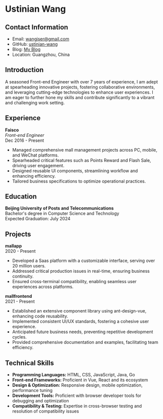 # Ustinian Wang

## Contact Information

- Email: wangjser@gmail.com
- GitHub: [ustinian-wang](https://github.com/ustinian-wang)
- Blog: [My Blog](https://ustinian-wang.github.io/blog/)
- Location: Guangzhou, China

## Introduction

A seasoned Front-end Engineer with over 7 years of experience, I am adept at spearheading innovative projects, fostering collaborative environments, and leveraging cutting-edge technologies to enhance user experiences. I am eager to further hone my skills and contribute significantly to a vibrant and challenging work setting.

## Experience

**Faisco**  
*Front-end Engineer*  
Dec 2016 - Present

- Managed comprehensive mall management projects across PC, mobile, and WeChat platforms.
- Spearheaded critical features such as Points Reward and Flash Sale, driving user engagement.
- Designed reusable UI components, streamlining workflow and enhancing efficiency.
- Tailored business specifications to optimize operational practices.

## Education

**Beijing University of Posts and Telecommunications**  
Bachelor's degree in Computer Science and Technology  
Expected Graduation: July 2024

## Projects

**mallapp**  
2020 - Present

- Developed a Saas platform with a customizable interface, serving over 20 million users.
- Addressed critical production issues in real-time, ensuring business continuity.
- Ensured cross-terminal compatibility, enabling seamless user experiences across platforms.

**mallfrontend**  
2021 - Present

- Established an extensive component library using ant-design-vue, enhancing code reusability.
- Implemented consistent UI/UX standards, fostering a cohesive user experience.
- Anticipated future business needs, preventing repetitive development cycles.
- Provided comprehensive documentation and examples, facilitating team efficiency.

## Technical Skills

- **Programming Languages:** HTML, CSS, JavaScript, Java, Go
- **Front-end Frameworks:** Proficient in Vue, React and its ecosystem
- **Design & Optimization:** Responsive design, mobile optimization, performance tuning
- **Development Tools:** Proficient with browser developer tools for debugging and optimization
- **Compatibility & Testing:** Expertise in cross-browser testing and resolution of compatibility issues